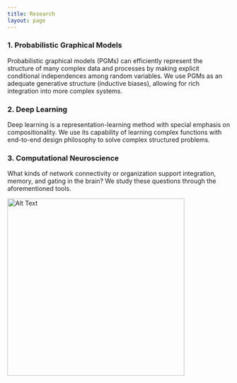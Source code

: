 ```yaml
---
title: Research
layout: page
---
```


<h3>1. Probabilistic Graphical Models</h3>
<p>Probabilistic graphical models (PGMs) can efficiently represent the structure of many complex data and processes by making explicit conditional independences among random variables. We use PGMs as an adequate generative structure (inductive biases), allowing for rich integration into more complex systems.</p>

<h3>2. Deep Learning</h3>
<p>Deep learning is a representation-learning method with special emphasis on compositionality. We use its capability of learning complex functions with end-to-end design philosophy to solve complex structured problems.</p>

<h3>3. Computational Neuroscience</h3>
<p>What kinds of network connectivity or organization support integration, memory, and gating in the brain? We study these questions through the aforementioned tools.</p>

<div class="center">
    <img class="image" src="https://kijungyoon.github.io/assets/images/research.png" alt="Alt Text" width="400" class="center">
    <figcaption class="caption"></figcaption>
</div>


